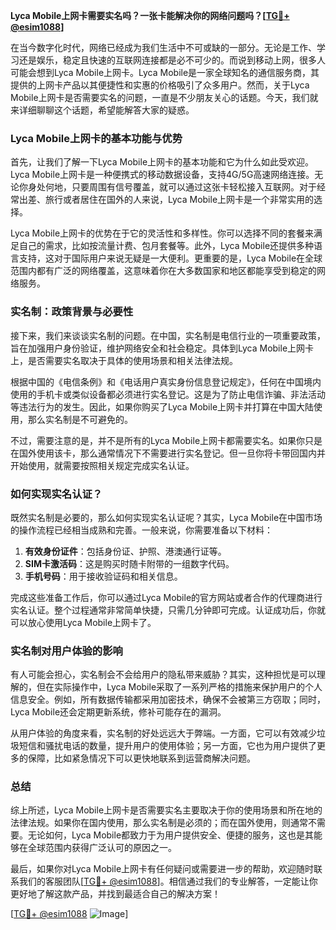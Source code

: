 **Lyca Mobile上网卡需要实名吗？一张卡能解决你的网络问题吗？[[TG💪+ @esim1088](https://t.me/s/esim1088)]**

在当今数字化时代，网络已经成为我们生活中不可或缺的一部分。无论是工作、学习还是娱乐，稳定且快速的互联网连接都是必不可少的。而说到移动上网，很多人可能会想到Lyca Mobile上网卡。Lyca Mobile是一家全球知名的通信服务商，其提供的上网卡产品以其便捷性和实惠的价格吸引了众多用户。然而，关于Lyca Mobile上网卡是否需要实名的问题，一直是不少朋友关心的话题。今天，我们就来详细聊聊这个话题，希望能解答大家的疑惑。

### Lyca Mobile上网卡的基本功能与优势

首先，让我们了解一下Lyca Mobile上网卡的基本功能和它为什么如此受欢迎。Lyca Mobile上网卡是一种便携式的移动数据设备，支持4G/5G高速网络连接。无论你身处何地，只要周围有信号覆盖，就可以通过这张卡轻松接入互联网。对于经常出差、旅行或者居住在国外的人来说，Lyca Mobile上网卡是一个非常实用的选择。

Lyca Mobile上网卡的优势在于它的灵活性和多样性。你可以选择不同的套餐来满足自己的需求，比如按流量计费、包月套餐等。此外，Lyca Mobile还提供多种语言支持，这对于国际用户来说无疑是一大便利。更重要的是，Lyca Mobile在全球范围内都有广泛的网络覆盖，这意味着你在大多数国家和地区都能享受到稳定的网络服务。

### 实名制：政策背景与必要性

接下来，我们来谈谈实名制的问题。在中国，实名制是电信行业的一项重要政策，旨在加强用户身份验证，维护网络安全和社会稳定。具体到Lyca Mobile上网卡上，是否需要实名取决于具体的使用场景和相关法律法规。

根据中国的《电信条例》和《电话用户真实身份信息登记规定》，任何在中国境内使用的手机卡或类似设备都必须进行实名登记。这是为了防止电信诈骗、非法活动等违法行为的发生。因此，如果你购买了Lyca Mobile上网卡并打算在中国大陆使用，那么实名制是不可避免的。

不过，需要注意的是，并不是所有的Lyca Mobile上网卡都需要实名。如果你只是在国外使用该卡，那么通常情况下不需要进行实名登记。但一旦你将卡带回国内并开始使用，就需要按照相关规定完成实名认证。

### 如何实现实名认证？

既然实名制是必要的，那么如何实现实名认证呢？其实，Lyca Mobile在中国市场的操作流程已经相当成熟和完善。一般来说，你需要准备以下材料：

1. **有效身份证件**：包括身份证、护照、港澳通行证等。
2. **SIM卡激活码**：这是购买时随卡附带的一组数字代码。
3. **手机号码**：用于接收验证码和相关信息。

完成这些准备工作后，你可以通过Lyca Mobile的官方网站或者合作的代理商进行实名认证。整个过程通常非常简单快捷，只需几分钟即可完成。认证成功后，你就可以放心使用Lyca Mobile上网卡了。

### 实名制对用户体验的影响

有人可能会担心，实名制会不会给用户的隐私带来威胁？其实，这种担忧是可以理解的，但在实际操作中，Lyca Mobile采取了一系列严格的措施来保护用户的个人信息安全。例如，所有数据传输都采用加密技术，确保不会被第三方窃取；同时，Lyca Mobile还会定期更新系统，修补可能存在的漏洞。

从用户体验的角度来看，实名制的好处远远大于弊端。一方面，它可以有效减少垃圾短信和骚扰电话的数量，提升用户的使用体验；另一方面，它也为用户提供了更多的保障，比如紧急情况下可以更快地联系到运营商解决问题。

### 总结

综上所述，Lyca Mobile上网卡是否需要实名主要取决于你的使用场景和所在地的法律法规。如果你在国内使用，那么实名制是必须的；而在国外使用，则通常不需要。无论如何，Lyca Mobile都致力于为用户提供安全、便捷的服务，这也是其能够在全球范围内获得广泛认可的原因之一。

最后，如果你对Lyca Mobile上网卡有任何疑问或需要进一步的帮助，欢迎随时联系我们的客服团队[[TG💪+ @esim1088](https://t.me/s/esim1088)]。相信通过我们的专业解答，一定能让你更好地了解这款产品，并找到最适合自己的解决方案！

[[TG💪+ @esim1088](https://t.me/s/esim1088) ![Image](https://i.postimg.cc/4NQfJmqS/Snipaste-2025-05-13-00-14-12.png)]